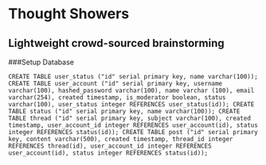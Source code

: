 Thought Showers
===============

Lightweight crowd-sourced brainstorming
--------------------------------------

###Setup Database

`CREATE TABLE user_status ("id" serial primary key, name varchar(100));
CREATE TABLE user_account ("id" serial primary key, username varchar(100), hashed_password varchar(100), name varchar (100), email varchar(254), created timestamp, is_moderator boolean, status varchar(100), user_status integer REFERENCES user_status(id));
CREATE TABLE status ("id" serial primary key, name varchar(100));
CREATE TABLE thread ("id" serial primary key, subject varchar(100), created timestamp, user_account_id integer REFERENCES user_account(id), status integer REFERENCES status(id));
CREATE TABLE post ("id" serial primary key, content varchar(500), created timestamp, thread_id integer REFERENCES thread(id), user_account_id integer REFERENCES user_account(id), status integer REFERENCES status(id));`
